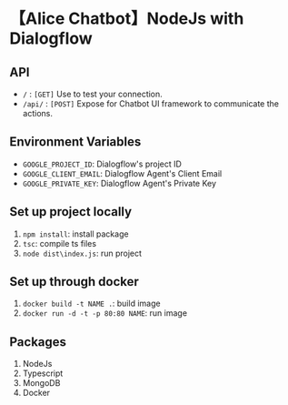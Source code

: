 【Alice Chatbot】NodeJs with Dialogflow
==================================

API
--------
- `/` : `[GET]` Use to test your connection.
- `/api/` : `[POST]` Expose for Chatbot UI framework to communicate the actions.

Environment Variables
-------- 
- `GOOGLE_PROJECT_ID`: Dialogflow's project ID
- `GOOGLE_CLIENT_EMAIL`: Dialogflow Agent's Client Email
- `GOOGLE_PRIVATE_KEY`: Dialogflow Agent's Private Key

Set up project locally
-------
1. `npm install`: install package
2. `tsc`: compile ts files
3. `node dist\index.js`: run project

Set up through docker
--------
1. `docker build -t NAME .`: build image
2. `docker run -d -t -p 80:80 NAME`: run image

Packages
--------
1. NodeJs
2. Typescript
3. MongoDB
4. Docker

